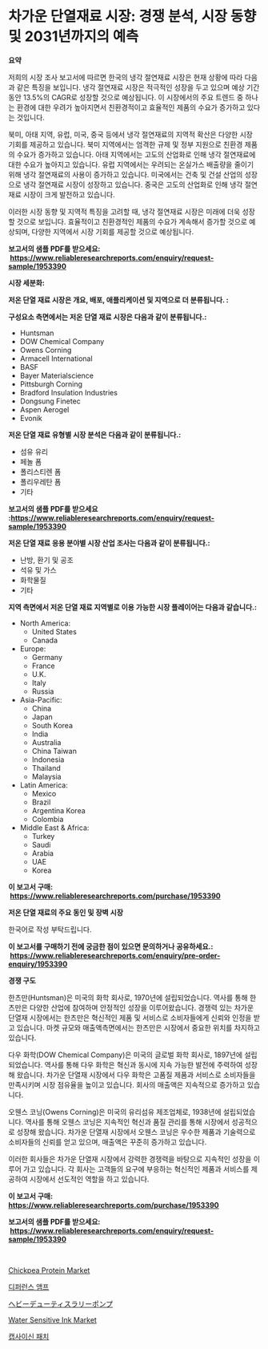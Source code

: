 <p><h1>차가운 단열재료 시장: 경쟁 분석, 시장 동향 및 2031년까지의 예측</h1></p><p><strong>요약</strong></p>
<p><p>저희의 시장 조사 보고서에 따르면 한국의 냉각 절연재료 시장은 현재 상황에 따라 다음과 같은 특징을 보입니다. 냉각 절연재료 시장은 적극적인 성장을 두고 있으며 예상 기간 동안 13.5%의 CAGR로 성장할 것으로 예상됩니다. 이 시장에서의 주요 트렌드 중 하나는 환경에 대한 우려가 높아지면서 친환경적이고 효율적인 제품의 수요가 증가하고 있다는 것입니다.</p><p>북미, 아태 지역, 유럽, 미국, 중국 등에서 냉각 절연재료의 지역적 확산은 다양한 시장 기회를 제공하고 있습니다. 북미 지역에서는 엄격한 규제 및 정부 지원으로 친환경 제품의 수요가 증가하고 있습니다. 아태 지역에서는 고도의 산업화로 인해 냉각 절연재료에 대한 수요가 높아지고 있습니다. 유럽 지역에서는 우려되는 온실가스 배출량을 줄이기 위해 냉각 절연재료의 사용이 증가하고 있습니다. 미국에서는 건축 및 건설 산업의 성장으로 냉각 절연재료 시장이 성장하고 있습니다. 중국은 고도의 산업화로 인해 냉각 절연재료 시장이 크게 발전하고 있습니다.</p><p>이러한 시장 동향 및 지역적 특징을 고려할 때, 냉각 절연재료 시장은 미래에 더욱 성장할 것으로 보입니다. 효율적이고 친환경적인 제품의 수요가 계속해서 증가할 것으로 예상되며, 다양한 지역에서 시장 기회를 제공할 것으로 예상됩니다.</p></p>
<p><strong>보고서의 샘플 PDF를 받으세요: &nbsp;<a href="https://www.reliableresearchreports.com/enquiry/request-sample/1953390">https://www.reliableresearchreports.com/enquiry/request-sample/1953390</a></strong></p>
<p><strong>시장 세분화:</strong></p>
<p><strong> 저온 단열 재료 시장은 개요, 배포, 애플리케이션 및 지역으로 더 분류됩니다. :</strong></p>
<p><strong>구성요소 측면에서는 저온 단열 재료 시장은 다음과 같이 분류됩니다.:</strong></p>
<p><ul><li>Huntsman</li><li>DOW Chemical Company</li><li>Owens Corning</li><li>Armacell International</li><li>BASF</li><li>Bayer Materialscience</li><li>Pittsburgh Corning</li><li>Bradford Insulation Industries</li><li>Dongsung Finetec</li><li>Aspen Aerogel</li><li>Evonik</li></ul></p>
<p><strong> 저온 단열 재료 유형별 시장 분석은 다음과 같이 분류됩니다.:</strong></p>
<p><ul><li>섬유 유리</li><li>페놀 폼</li><li>폴리스티렌 폼</li><li>폴리우레탄 폼</li><li>기타</li></ul></p>
<p><strong>보고서의 샘플 PDF를 받으세요 :<a href="https://www.reliableresearchreports.com/enquiry/request-sample/1953390">https://www.reliableresearchreports.com/enquiry/request-sample/1953390</a></strong></p>
<p><strong> 저온 단열 재료 응용 분야별 시장 산업 조사는 다음과 같이 분류됩니다.:</strong></p>
<p><ul><li>난방, 환기 및 공조</li><li>석유 및 가스</li><li>화학물질</li><li>기타</li></ul></p>
<p><strong>지역 측면에서 저온 단열 재료 지역별로 이용 가능한 시장 플레이어는 다음과 같습니다.:</strong></p>
<p><ul>
    <li>
        North America:
        <ul>
            <li>United States</li>
            <li>Canada</li>
        </ul>
    </li>
    <li>
        Europe:
        <ul>
            <li>Germany</li>
            <li>France</li>
            <li>U.K.</li>
            <li>Italy</li>
            <li>Russia</li>
        </ul>
    </li>
    <li>
        Asia-Pacific:
        <ul>
            <li>China</li>
            <li>Japan</li>
            <li>South Korea</li>
            <li>India</li>
            <li>Australia</li>
            <li>China Taiwan</li>
            <li>Indonesia</li>
            <li>Thailand</li>
            <li>Malaysia</li>
        </ul>
    </li>
    <li>
        Latin America:
        <ul>
            <li>Mexico</li>
            <li>Brazil</li>
            <li>Argentina Korea</li>
            <li>Colombia</li>
        </ul>
    </li>
    <li>
        Middle East & Africa:
        <ul>
            <li>Turkey</li>
            <li>Saudi</li>
            <li>Arabia</li>
            <li>UAE</li>
            <li>Korea</li>
        </ul>
    </li>
    </ul></p>
<p><strong>이 보고서 구매: &nbsp;<a href="https://www.reliableresearchreports.com/purchase/1953390">https://www.reliableresearchreports.com/purchase/1953390</a></strong></p>
<p><strong>저온 단열 재료의 주요 동인 및 장벽 시장</strong></p>
<p><p>한국어로 작성 부탁드립니다.</p></p>
<p><strong>이 보고서를 구매하기 전에 궁금한 점이 있으면 문의하거나 공유하세요.: &nbsp;<a href="https://www.reliableresearchreports.com/enquiry/pre-order-enquiry/1953390">https://www.reliableresearchreports.com/enquiry/pre-order-enquiry/1953390</a></strong></p>
<p><strong>경쟁 구도</strong></p>
<p><p>한츠만(Huntsman)은 미국의 화학 회사로, 1970년에 설립되었습니다. 역사를 통해 한츠만은 다양한 산업에 참여하며 안정적인 성장을 이루어왔습니다. 경쟁력 있는 차가운 단열재 시장에서는 한츠만은 혁신적인 제품 및 서비스로 소비자들에게 신뢰와 인정을 받고 있습니다. 마켓 규모와 매출액측면에서는 한츠만은 시장에서 중요한 위치를 차지하고 있습니다.</p><p>다우 화학(DOW Chemical Company)은 미국의 글로벌 화학 회사로, 1897년에 설립되었습니다. 역사를 통해 다우 화학은 혁신과 동시에 지속 가능한 발전에 주력하여 성장해 왔습니다. 차가운 단열재 시장에서 다우 화학은 고품질 제품과 서비스로 소비자들을 만족시키며 시장 점유율을 높이고 있습니다. 회사의 매출액은 지속적으로 증가하고 있습니다.</p><p>오웬스 코닝(Owens Corning)은 미국의 유리섬유 제조업체로, 1938년에 설립되었습니다. 역사를 통해 오웬스 코닝은 지속적인 혁신과 품질 관리를 통해 시장에서 성공적으로 성장해 왔습니다. 차가운 단열재 시장에서 오웬스 코닝은 우수한 제품과 기술력으로 소비자들의 신뢰를 얻고 있으며, 매출액은 꾸준히 증가하고 있습니다.</p><p>이러한 회사들은 차가운 단열재 시장에서 강력한 경쟁력을 바탕으로 지속적인 성장을 이루어 가고 있습니다. 각 회사는 고객들의 요구에 부응하는 혁신적인 제품과 서비스를 제공하여 시장에서 선도적인 역할을 하고 있습니다.</p></p>
<p><strong>이 보고서 구매: &nbsp; <a href="https://www.reliableresearchreports.com/purchase/1953390">https://www.reliableresearchreports.com/purchase/1953390</a></strong></p>
<p><strong>보고서의 샘플 PDF를 받으세요: &nbsp;<a href="https://www.reliableresearchreports.com/enquiry/request-sample/1953390">https://www.reliableresearchreports.com/enquiry/request-sample/1953390</a></strong><strong></strong></p>
<p>&nbsp;</p>
<p><p><a href="https://view.publitas.com/reportprime-1/chickpea-protein-market-centers-on-aspects-such-as-market-growth-market-share-market-opportunity-and-projected-forecasts-spanning-from-2024-to-2031/">Chickpea Protein Market</a></p><p><a href="https://github.com/oajzkywllm460/Market-Research-Report-List-1/blob/main/7093151190956.md">디퍼런스 앰프</a></p><p><a href="https://github.com/cbigkbh02719/Market-Research-Report-List-1/blob/main/7176750191112.md">ヘビーデューティスラリーポンプ</a></p><p><a href="https://github.com/provorikovar/Market-Research-Report-List-3/blob/main/water-sensitive-ink-market.md">Water Sensitive Ink Market</a></p><p><a href="https://github.com/vsr06p4p49/Market-Research-Report-List-1/blob/main/2678644190957.md">캡사이신 패치</a></p></p>